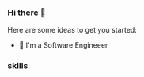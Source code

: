 ### Hi there 👋


Here are some ideas to get you started:

- 🔭 I'm a Software Engineeer

### skills

